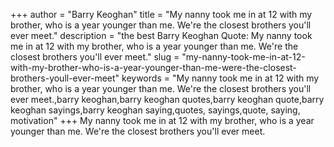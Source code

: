 +++
author = "Barry Keoghan"
title = "My nanny took me in at 12 with my brother, who is a year younger than me. We're the closest brothers you'll ever meet."
description = "the best Barry Keoghan Quote: My nanny took me in at 12 with my brother, who is a year younger than me. We're the closest brothers you'll ever meet."
slug = "my-nanny-took-me-in-at-12-with-my-brother-who-is-a-year-younger-than-me-were-the-closest-brothers-youll-ever-meet"
keywords = "My nanny took me in at 12 with my brother, who is a year younger than me. We're the closest brothers you'll ever meet.,barry keoghan,barry keoghan quotes,barry keoghan quote,barry keoghan sayings,barry keoghan saying,quotes, sayings,quote, saying, motivation"
+++
My nanny took me in at 12 with my brother, who is a year younger than me. We're the closest brothers you'll ever meet.
